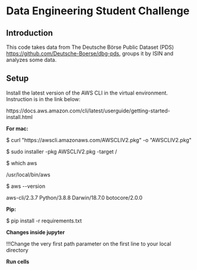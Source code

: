 # Data Engineering Student Challenge 
## Introduction
This code takes data from The Deutsche Börse Public Dataset (PDS) https://github.com/Deutsche-Boerse/dbg-pds, groups it by ISIN and analyzes some data. 

## Setup

Install the latest version of the AWS CLI in the virtual environment. Instruction is in the link below:
<p>https://docs.aws.amazon.com/cli/latest/userguide/getting-started-install.html</p>

<p><strong>For mac:</strong></p>
<p></p>
<p>$ curl "https://awscli.amazonaws.com/AWSCLIV2.pkg" -o "AWSCLIV2.pkg"</p>
<p>$ sudo installer -pkg AWSCLIV2.pkg -target / </p>
<p>$ which aws</p>
<p>/usr/local/bin/aws </p>
<p>$ aws --version</p>
<p>aws-cli/2.3.7 Python/3.8.8 Darwin/18.7.0 botocore/2.0.0</p>

<p><strong>Pip:</strong></p>
<p>$ pip install -r requirements.txt</p>


<p><strong>Changes inside jupyter</strong></p>
<p> !!!Change the very first path parameter on the first line to your local directory </p>

<p><strong>Run cells</strong></p>




